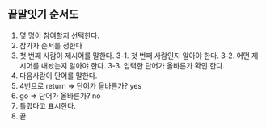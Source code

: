 ## 끝말잇기 순서도
1. 몇 명이 참여할지 선택한다.
2. 참가자 순서를 정한다
3. 첫 번째 사람이 제시어를 말한다.
   3-1. 첫 번째 사람인지 알아야 한다.
   3-2. 어떤 제시어를 내놨는지 알아야 한다.
   3-3. 입력한 단어가 올바른가 확인 한다.
4. 다음사람이 단어를 말한다.
5. 4번으로 return => 단어가 올바른가? yes
6. go => 단어가 올바른가? no
7. 틀렸다고 표시한다.
8. 끝
